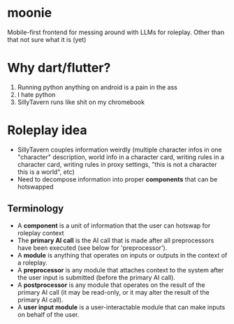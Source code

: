 # moonie
Mobile-first frontend for messing around with LLMs for roleplay. Other than that not sure what it is (yet)

# Why dart/flutter?
1. Running python anything on android is a pain in the ass
2. I hate python
3. SillyTavern runs like shit on my chromebook

# Roleplay idea
- SillyTavern couples information weirdly (multiple character infos in one "character" description, world info in a character card, writing rules in a character card, writing rules in proxy settings, "this is not a character this is a world", etc)
- Need to decompose information into proper **components** that can be hotswapped 

## Terminology
- A **component** is a unit of information that the user can hotswap for roleplay context
- The **primary AI call** is the AI call that is made after all preprocessors have been executed (see below for 'preprocessor').
- A **module** is anything that operates on inputs or outputs in the context of a roleplay.
- A **preprocessor** is any module that attaches context to the system after the user input is submitted (before the primary AI call).
- A **postprocessor** is any module that operates on the result of the primary AI call (it may be read-only, or it may alter the result of the primary AI call).
- A **user input module** is a user-interactable module that can make inputs on behalf of the user.
